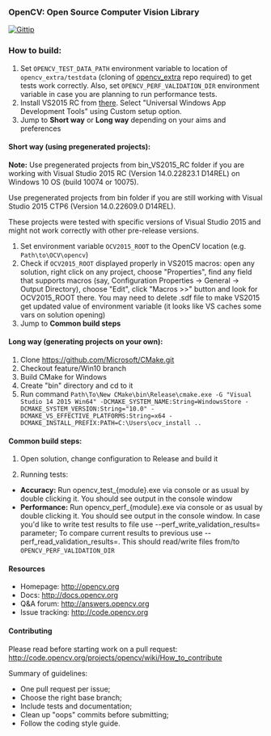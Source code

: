 ### OpenCV: Open Source Computer Vision Library

[![Gittip](http://img.shields.io/gittip/OpenCV.png)](https://www.gittip.com/OpenCV/)

### How to build:

1. Set ```OPENCV_TEST_DATA_PATH``` environment variable to location of ```opencv_extra/testdata``` (cloning of [opencv_extra](https://github.com/Itseez/opencv_extra) repo required) to get tests work correctly. Also, set ```OPENCV_PERF_VALIDATION_DIR``` environment variable in case you are planning to run performance tests.
2. Install VS2015 RC from [there](https://www.visualstudio.com/).  Select "Universal Windows App Development Tools" using Custom setup option.
3. Jump to **Short way** or **Long way** depending on your aims and preferences

#### Short way (using pregenerated projects):
**Note:** 
Use pregenerated projects from bin_VS2015_RC folder if you are working with Visual Studio 2015 RC (Version 14.0.22823.1 D14REL) on Windows 10 OS (build 10074 or 10075).

Use pregenerated projects from bin folder if you are still working with Visual Studio 2015 CTP6 (Version 14.0.22609.0 D14REL).

These projects were tested with specific versions of Visual Studio 2015 and might not work correctly with other pre-release versions.

1. Set environment variable ```OCV2015_ROOT``` to the OpenCV location (e.g. ```Path\to\OCV\opencv```)
2. Check if ```OCV2015_ROOT``` displayed properly in VS2015 macros: open any solution, right click on any project, choose "Properties", find any field that supports macros (say, Configuration Properties -> General -> Output Directory), choose "Edit", click "Macros \>\>" button and look for OCV2015_ROOT there. You may need to delete .sdf file to make VS2015 get updated value of environment variable (it looks like VS caches some vars on solution opening)
3. Jump to **Common build steps**

#### Long way (generating projects on your own):

1. Clone https://github.com/Microsoft/CMake.git
2. Checkout feature/Win10 branch
3. Build CMake for Windows
4. Create "bin" directory and cd to it
5. Run command ```Path\To\New CMake\bin\Release\cmake.exe -G "Visual Studio 14 2015 Win64" -DCMAKE_SYSTEM_NAME:String=WindowsStore -DCMAKE_SYSTEM_VERSION:String="10.0" -DCMAKE_VS_EFFECTIVE_PLATFORMS:String=x64 -DCMAKE_INSTALL_PREFIX:PATH=C:\Users\ocv_install ..```

#### Common build steps:

1. Open solution, change configuration to Release and build it

2. Running tests:
 
 - **Accuracy:** Run opencv_test_{module}.exe via console or as usual by double clicking it. You should see output in the console window
 - **Performance:** Run opencv_perf_{module}.exe via console or as usual by double clicking it. You should see output in the console window. In case you'd like to write test results to file use --perf_write_validation_results=<filename> parameter; To compare current results to previous use --perf_read_validation_results=<filename>. This should read/write files from/to ```OPENCV_PERF_VALIDATION_DIR```

#### Resources

* Homepage: <http://opencv.org>
* Docs: <http://docs.opencv.org>
* Q&A forum: <http://answers.opencv.org>
* Issue tracking: <http://code.opencv.org>

#### Contributing

Please read before starting work on a pull request: <http://code.opencv.org/projects/opencv/wiki/How_to_contribute>

Summary of guidelines:

* One pull request per issue;
* Choose the right base branch;
* Include tests and documentation;
* Clean up "oops" commits before submitting;
* Follow the coding style guide.
